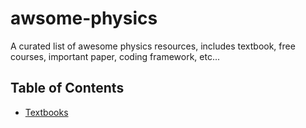 # awsome-physics
A curated list of awesome physics resources, includes textbook, free courses, important paper, coding framework, etc...


## Table of Contents

<!-- MarkdownTOC depth=4 -->

- [Textbooks](#textbook)

